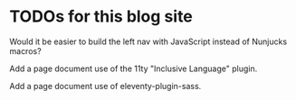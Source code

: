 # TODOs for this blog site

Would it be easier to build the left nav
with JavaScript instead of Nunjucks macros?

Add a page document use of the 11ty "Inclusive Language" plugin.

Add a page document use of eleventy-plugin-sass.
